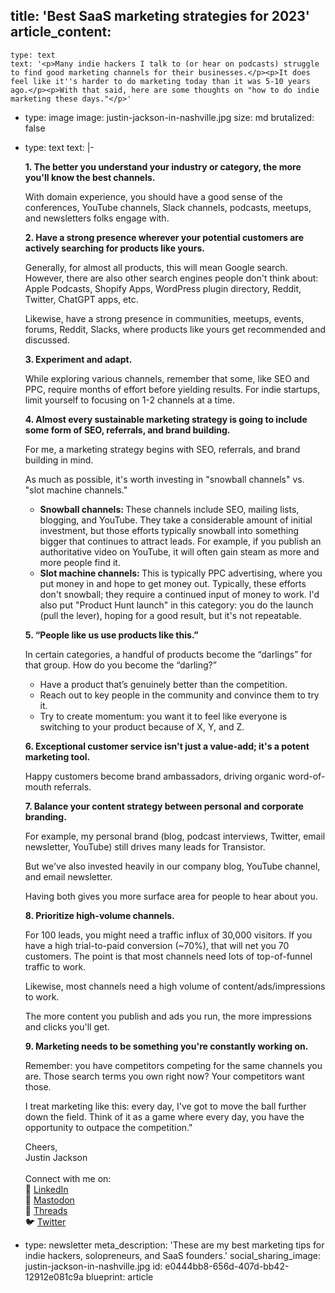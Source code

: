 title: 'Best SaaS marketing strategies for 2023'
article_content:
  -
    type: text
    text: '<p>Many indie hackers I talk to (or hear on podcasts) struggle to find good marketing channels for their businesses.</p><p>It does feel like it''s harder to do marketing today than it was 5-10 years ago.</p><p>With that said, here are some thoughts on "how to do indie marketing these days."</p>'
  -
    type: image
    image: justin-jackson-in-nashville.jpg
    size: md
    brutalized: false
  -
    type: text
    text: |-
      <p><strong>1. The better you understand your industry or category, the more you'll know the best channels.</strong>&nbsp;</p><p>With domain experience, you should have a good sense of the conferences, YouTube channels, Slack channels, podcasts, meetups, and newsletters folks engage with.&nbsp;</p><p><strong>2. Have a strong presence wherever your potential customers are actively searching for products like yours.&nbsp;</strong></p><p>

      Generally, for almost all products, this will mean Google search. However, there are also other search engines people don't think about: Apple Podcasts, Shopify Apps, WordPress plugin directory, Reddit, Twitter, ChatGPT apps, etc.

      Likewise, have a strong presence in communities, meetups, events, forums, Reddit, Slacks, where products like yours get recommended and discussed.&nbsp;</p><p><strong>3. Experiment and adapt.</strong>&nbsp;</p><p>While exploring various channels, remember that some, like SEO and PPC, require months of effort before yielding results. For indie startups, limit yourself to focusing on 1-2 channels at a time. </p><p><strong>4. Almost every sustainable marketing strategy is going to include some form of SEO, referrals, and brand building.

      </strong>For me, a marketing strategy begins with SEO, referrals, and brand building in mind. </p><p>As much as possible, it's worth investing in "snowball channels" vs. "slot machine channels." </p><ul><li><strong>Snowball channels: </strong>These channels include SEO, mailing lists, blogging, and YouTube. They take a considerable amount of initial investment, but those efforts typically snowball into something bigger that continues to attract leads. For example, if you publish an authoritative video on YouTube, it will often gain steam as more and more people find it. </li><li><strong>Slot machine channels: </strong>This is typically PPC advertising, where you put money in and hope to get money out. Typically, these efforts don't snowball; they require a continued input of money to work. I'd also put "Product Hunt launch" in this category: you do the launch (pull the lever), hoping for a good result, but it's not repeatable.</li></ul><p><strong>5. “People like us use products like this.” </strong></p><p>In certain categories, a handful of products become the “darlings” for that group. How do you become the “darling?” </p><ul><li>Have a product that’s genuinely better than the competition.</li><li>Reach out to key people in the community and convince them to try it.</li><li>Try to create momentum: you want it to feel like everyone is switching to your product because of X, Y, and Z. </li></ul><p><strong>6. Exceptional customer service isn't just a value-add; it's a potent marketing tool. </strong></p><p>Happy customers become brand ambassadors, driving organic word-of-mouth referrals. </p><p><strong>7. Balance your content strategy between personal and corporate branding. </strong></p><p>For example, my personal brand (blog, podcast interviews, Twitter, email newsletter, YouTube) still drives many leads for Transistor. </p><p>But we've also invested heavily in our company blog, YouTube channel, and email newsletter. </p><p>Having both gives you more surface area for people to hear about you. </p><p><strong>8. Prioritize high-volume channels. </strong></p><p>For 100 leads, you might need a traffic influx of 30,000 visitors. If you have a high trial-to-paid conversion (~70%), that will net you 70 customers. The point is that most channels need lots of top-of-funnel traffic to work. </p><p>Likewise, most channels need a high volume of content/ads/impressions to work. </p><p>The more content you publish and ads you run, the more impressions and clicks you'll get. </p><p><strong>9. Marketing needs to be something you're constantly working on.</strong> </p><p>Remember: you have competitors competing for the same channels you are. Those search terms you own right now? Your competitors want those. </p><p>I treat marketing like this: every day, I've got to move the ball further down the field. Think of it as a game where every day, you have the opportunity to outpace the competition."&nbsp;</p><p>Cheers,<br>Justin Jackson<br><br>Connect with me on:<br>💼&nbsp;<a href="https://www.linkedin.com/in/justinijackson/">LinkedIn</a><br>🐘&nbsp;<a href="https://mastodon.social/@mijustin">Mastodon</a><br>🧵&nbsp;<a href="https://www.threads.net/@mijustin">Threads</a><br>🐦&nbsp;<a href="https://twitter.com/mijustin">Twitter</a></p>
  -
    type: newsletter
meta_description: 'These are my best marketing tips for indie hackers, solopreneurs, and SaaS founders.'
social_sharing_image: justin-jackson-in-nashville.jpg
id: e0444bb8-656d-407d-bb42-12912e081c9a
blueprint: article

